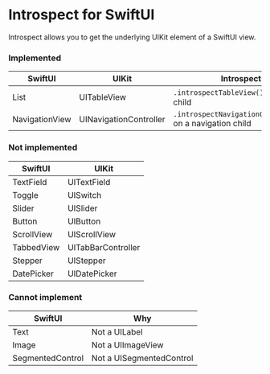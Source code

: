 Introspect for SwiftUI
======================

Introspect allows you to get the underlying UIKit element of a SwiftUI view.

### Implemented

SwiftUI | UIKit | Introspect
--- | --- | ---
List | UITableView | `.introspectTableView()` on a list child
NavigationView | UINavigationController | `.introspectNavigationController()` on a navigation child


### Not implemented

SwiftUI | UIKit
--- | ---
TextField | UITextField
Toggle | UISwitch
Slider | UISlider
Button | UIButton
ScrollView | UIScrollView
TabbedView | UITabBarController
Stepper | UIStepper
DatePicker | UIDatePicker

### Cannot implement

SwiftUI | Why
--- | ---
Text | Not a UILabel
Image | Not a UIImageView
SegmentedControl | Not a UISegmentedControl